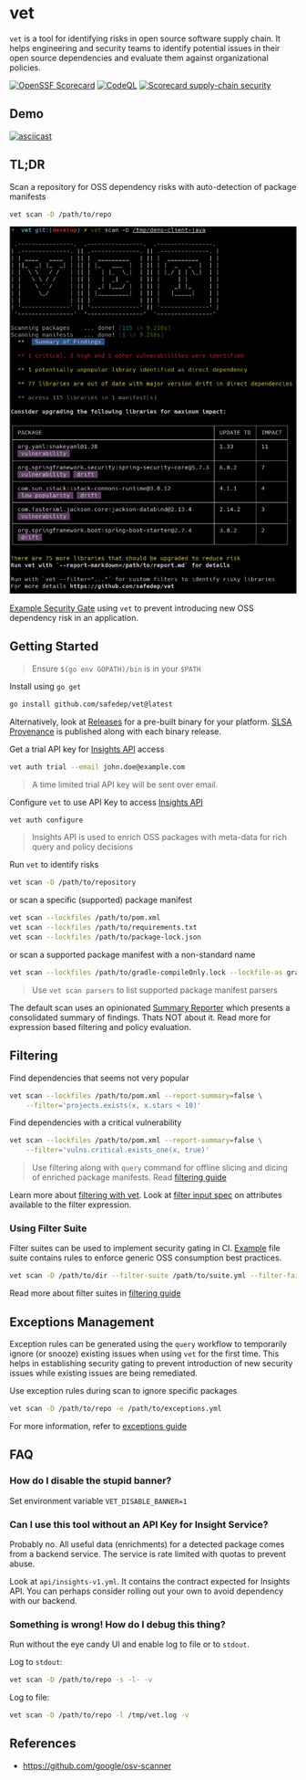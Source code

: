 # vet 

`vet` is a tool for identifying risks in open source software supply chain. It
helps engineering and security teams to identify potential issues in their open
source dependencies and evaluate them against organizational policies.

[![OpenSSF Scorecard](https://api.securityscorecards.dev/projects/github.com/safedep/vet/badge)](https://api.securityscorecards.dev/projects/github.com/safedep/vet)
[![CodeQL](https://github.com/safedep/vet/actions/workflows/codeql.yml/badge.svg?branch=main)](https://github.com/safedep/vet/actions/workflows/codeql.yml)
[![Scorecard supply-chain security](https://github.com/safedep/vet/actions/workflows/scorecard.yml/badge.svg)](https://github.com/safedep/vet/actions/workflows/scorecard.yml)

## Demo

[![asciicast](https://asciinema.org/a/I60aD2VtVsETQtIFsYTCewJZ3.svg)](https://asciinema.org/a/I60aD2VtVsETQtIFsYTCewJZ3)

## TL;DR

Scan a repository for OSS dependency risks with auto-detection of package
manifests

```bash
vet scan -D /path/to/repo
```

![vet Summary Demo](docs/images/vet-summary-demo.png)

[Example Security Gate](https://github.com/safedep/demo-client-java/pull/2)
using `vet` to prevent introducing new OSS dependency risk in an application.

## Getting Started

> Ensure `$(go env GOPATH)/bin` is in your `$PATH`

Install using `go get`

```bash
go install github.com/safedep/vet@latest
```

Alternatively, look at [Releases](https://github.com/safedep/vet/releases) for
a pre-built binary for your platform. [SLSA Provenance](https://slsa.dev/provenance/v0.1) is published
along with each binary release.

Get a trial API key for [Insights API](https://safedep.io/docs/concepts/raya-data-platform-overview) access

```bash
vet auth trial --email john.doe@example.com
```

> A time limited trial API key will be sent over email.

Configure `vet` to use API Key to access [Insights API](https://safedep.io/docs/concepts/raya-data-platform-overview)

```bash
vet auth configure
```

> Insights API is used to enrich OSS packages with meta-data for rich query and policy
> decisions

Run `vet` to identify risks

```bash
vet scan -D /path/to/repository
```

or scan a specific (supported) package manifest

```bash
vet scan --lockfiles /path/to/pom.xml
vet scan --lockfiles /path/to/requirements.txt
vet scan --lockfiles /path/to/package-lock.json
```

or scan a supported package manifest with a non-standard name

```bash
vet scan --lockfiles /path/to/gradle-compileOnly.lock --lockfile-as gradle.lockfile
```

> Use `vet scan parsers` to list supported package manifest parsers

The default scan uses an opinionated [Summary Reporter](#) which presents
a consolidated summary of findings. Thats NOT about it. Read more for
expression based filtering and policy evaluation.

## Filtering

Find dependencies that seems not very popular

```bash
vet scan --lockfiles /path/to/pom.xml --report-summary=false \
    --filter='projects.exists(x, x.stars < 10)'
```

Find dependencies with a critical vulnerability

```bash
vet scan --lockfiles /path/to/pom.xml --report-summary=false \
    --filter='vulns.critical.exists_one(x, true)'
```

> Use filtering along with `query` command for offline slicing and dicing of
> enriched package manifests. Read [filtering guide](docs/filtering.md)


Learn more about [filtering with vet](docs/filtering.md). 
Look at [filter input spec](api/filter_input_spec.proto) on attributes
available to the filter expression.

### Using Filter Suite

Filter suites can be used to implement security gating in CI. [Example](samples/filter-suites/fs-generic.yml)
file suite contains rules to enforce generic OSS consumption best practices.

```bash
vet scan -D /path/to/dir --filter-suite /path/to/suite.yml --filter-fail
```

Read more about filter suites in [filtering guide](docs/filtering.md)

## Exceptions Management

Exception rules can be generated using the `query` workflow to temporarily
ignore (or snooze) existing issues when using `vet` for the first time. This
helps in establishing security gating to prevent introduction of new security
issues while existing issues are being remediated.

Use exception rules during scan to ignore specific packages

```bash
vet scan -D /path/to/repo -e /path/to/exceptions.yml
```

For more information, refer to [exceptions guide](docs/exceptions.md)

## FAQ

### How do I disable the stupid banner?

Set environment variable `VET_DISABLE_BANNER=1`

### Can I use this tool without an API Key for Insight Service?

Probably no. All useful data (enrichments) for a detected package comes from
a backend service. The service is rate limited with quotas to prevent abuse.

Look at `api/insights-v1.yml`. It contains the contract expected for Insights
API. You can perhaps consider rolling out your own to avoid dependency with our
backend.

### Something is wrong! How do I debug this thing?

Run without the eye candy UI and enable log to file or to `stdout`.

Log to `stdout`:

```bash
vet scan -D /path/to/repo -s -l- -v
```

Log to file:

```bash
vet scan -D /path/to/repo -l /tmp/vet.log -v
```

## References

* https://github.com/google/osv-scanner

